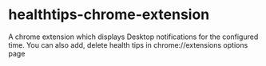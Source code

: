 # healthtips-chrome-extension
A chrome extension which displays Desktop notifications for the configured time. 
You can also add, delete health tips in chrome://extensions options page
